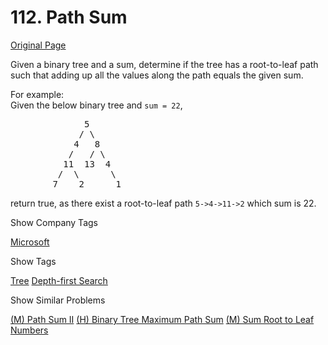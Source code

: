 # 112. Path Sum

[Original Page](https://leetcode.com/problems/path-sum/)

Given a binary tree and a sum, determine if the tree has a root-to-leaf path such that adding up all the values along the path equals the given sum.

For example:  
Given the below binary tree and `sum = 22`,

<pre>              5
             / \
            4   8
           /   / \
          11  13  4
         /  \      \
        7    2      1
</pre>

return true, as there exist a root-to-leaf path `5->4->11->2` which sum is 22.

<div>

<div id="company_tags" class="btn btn-xs btn-warning">Show Company Tags</div>

<span class="hidebutton">[Microsoft](/company/microsoft/)</span></div>

<div>

<div id="tags" class="btn btn-xs btn-warning">Show Tags</div>

<span class="hidebutton">[Tree](/tag/tree/) [Depth-first Search](/tag/depth-first-search/)</span></div>

<div>

<div id="similar" class="btn btn-xs btn-warning">Show Similar Problems</div>

<span class="hidebutton">[(M) Path Sum II](/problems/path-sum-ii/) [(H) Binary Tree Maximum Path Sum](/problems/binary-tree-maximum-path-sum/) [(M) Sum Root to Leaf Numbers](/problems/sum-root-to-leaf-numbers/)</span></div>